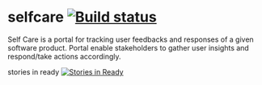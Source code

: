 # selfcare [![Build status](https://ci.appveyor.com/api/projects/status/wnai7fj3am73hil7?svg=true)](https://ci.appveyor.com/project/Lilanga/selfcare)
Self Care is a portal for tracking user feedbacks and responses of a given software product. Portal enable stakeholders to gather user insights and respond/take actions accordingly. 

stories in ready [![Stories in Ready](https://badge.waffle.io/SoftCrafters/selfcare.png?label=ready&title=Ready)](http://waffle.io/SoftCrafters/selfcare)
